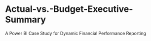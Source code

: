 # Actual-vs.-Budget-Executive-Summary
A Power BI Case Study for Dynamic Financial Performance Reporting
